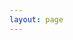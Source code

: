 ```yaml
---
layout: page
---
```


<script setup>
import {
	VPTeamPage,
	VPTeamPageTitle,
	VPTeamMembers,
	VPTeamPageSection
} from 'vitepress/theme'

const coreMembers = [
	{
		avatar: '/about/jacky.jpg',
		name: 'Jacky@LazyDesigners',
	},
	{
		avatar: '/about/niuniu.jpg',
		name: '牛牛开车',
	},{
		avatar: '/about/zoroada.jpg',
		name: '浅泷zoroada',
	},
]
</script>

<VPTeamPage>
  <VPTeamPageTitle>
    <template #title>特别感谢</template>
  </VPTeamPageTitle>
  <VPTeamMembers size="small" :members="coreMembers" />
</VPTeamPage>
